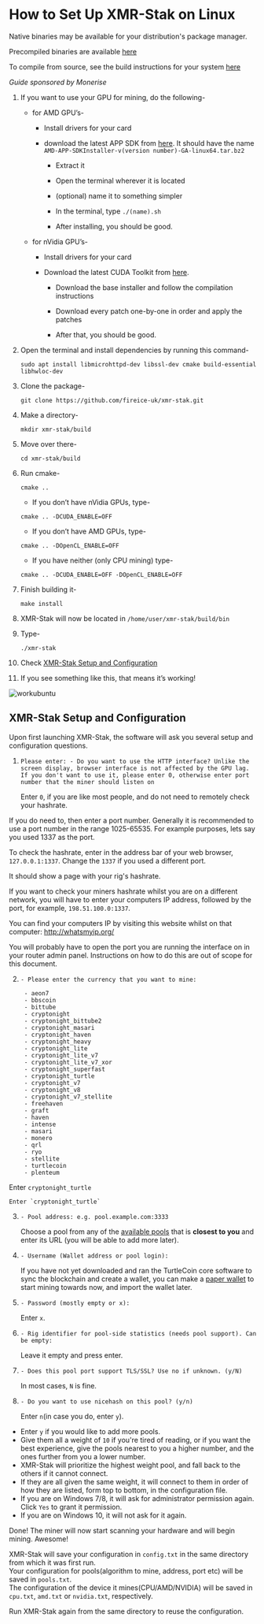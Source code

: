 # How to Set Up XMR-Stak on Linux

Native binaries may be available for your distribution's package manager.

Precompiled binaries are available [here](https://github.com/fireice-uk/xmr-stak/releases)

To compile from source, see the build instructions for your system [here](https://github.com/fireice-uk/xmr-stak/blob/master/doc/compile_Linux.md)

*Guide sponsored by Monerise*

1. If you want to use your GPU for mining, do the following-

    * for AMD GPU’s-

        * Install drivers for your card

        * download the latest APP SDK from [here](https://github.com/Microsoft/LightGBM/releases/download/v2.0.12/AMD-APP-SDKInstaller-v3.0.130.136-GA-linux64.tar.bz2). It should have the name `AMD-APP-SDKInstaller-v(version number)-GA-linux64.tar.bz2`

            * Extract it

            * Open the terminal wherever it is located

            * (optional) name it to something simpler

            * In the terminal, type `./(name).sh`

            * After installing, you should be good.

    * for nVidia GPU’s-

        * Install drivers for your card

        * Download the latest CUDA Toolkit from [here](https://developer.nvidia.com/cuda-downloads?target_os=Linux&target_arch=x86_64).

            * Download the base installer and follow the compilation instructions

            * Download every patch one-by-one in order and apply the patches

            * After that, you should be good.

2.  Open the terminal and install dependencies by running this command-

    ```
    sudo apt install libmicrohttpd-dev libssl-dev cmake build-essential libhwloc-dev
    ```

3.  Clone the package-

    `git clone https://github.com/fireice-uk/xmr-stak.git`

4.  Make a directory-

    `mkdir xmr-stak/build`

5.  Move over there-  

    `cd xmr-stak/build`

6.  Run cmake-

    `cmake ..`

    * If you don’t have nVidia GPUs, type-

    `cmake .. -DCUDA_ENABLE=OFF`

    * If you don’t have AMD GPUs, type-

    `cmake .. -DOpenCL_ENABLE=OFF`

    * If you have neither (only CPU mining) type-

    `cmake .. -DCUDA_ENABLE=OFF -DOpenCL_ENABLE=OFF`

7.  Finish building it-

    `make install`

8.  XMR-Stak will now be located in `/home/user/xmr-stak/build/bin`

9. Type-

    `./xmr-stak`

10. Check [XMR-Stak Setup and Configuration](#setup-and-config)

11. If you see something like this, that means it’s working!

![workubuntu](../../assets/xmrstak-ubuntuwork.png)

## XMR-Stak Setup and Configuration<a name="setup-and-config"></a>

Upon first launching XMR-Stak, the software will ask you several setup and configuration questions.

1.  `Please enter: - Do you want to use the HTTP interface? Unlike the screen display, browser interface is not affected by the GPU lag. If you don't want to use it, please enter 0, otherwise enter port number that the miner should listen on`

    Enter `0`, if you are like most people, and do not need to remotely check your hashrate.

If you do need to, then enter a port number. Generally it is recommended to use a port number in the range 1025-65535.
For example purposes, lets say you used 1337 as the port.

To check the hashrate, enter in the address bar of your web browser, `127.0.0.1:1337`.
Change the `1337` if you used a different port.

It should show a page with your rig's hashrate.

If you want to check your miners hashrate whilst you are on a different network, you will have to enter your computers IP address, followed by the port, for example, `198.51.100.0:1337`.

You can find your computers IP by visiting this website whilst on that computer: http://whatsmyip.org/

You will probably have to open the port you are running the interface on in your router admin panel. Instructions on how to do this are out of scope for this document.

2. ```
   - Please enter the currency that you want to mine:

    - aeon7
    - bbscoin
    - bittube
    - cryptonight
    - cryptonight_bittube2
    - cryptonight_masari
    - cryptonight_haven
    - cryptonight_heavy
    - cryptonight_lite
    - cryptonight_lite_v7
    - cryptonight_lite_v7_xor
    - cryptonight_superfast
    - cryptonight_turtle
    - cryptonight_v7
    - cryptonight_v8
    - cryptonight_v7_stellite
    - freehaven
    - graft
    - haven
    - intense
    - masari
    - monero
    - qrl
    - ryo
    - stellite
    - turtlecoin
    - plenteum
   ```
Enter `cryptonight_turtle`

    Enter `cryptonight_turtle`

3.  `- Pool address: e.g. pool.example.com:3333`

    Choose a pool from any of the [available pools](Pools) that is **closest to you** and enter its URL (you will be able to add more later).

4.  `- Username (Wallet address or pool login):`  

    If you have not yet downloaded and ran the TurtleCoin core software to sync the blockchain and create a wallet, you can make a [paper wallet](../wallets/Making-a-Paper-Wallet) to start mining towards now, and import the wallet later.

5.  `- Password (mostly empty or x):`  

    Enter `x`.

6.  `- Rig identifier for pool-side statistics (needs pool support). Can be empty:`

    Leave it empty and press enter.

7.  `- Does this pool port support TLS/SSL? Use no if unknown. (y/N)`  

    In most cases, `N` is fine.

8.  `- Do you want to use nicehash on this pool? (y/n)`  

    Enter `n`(in case you do, enter `y`).

* Enter `y` if you would like to add more pools.
* Give them all a weight of `10` if you're tired of reading, or if you want the best experience, give the pools nearest to you a higher number, and the ones further from you a lower number.  
* XMR-Stak will prioritize the highest weight pool, and fall back to the others if it cannot connect.
* If they are all given the same weight, it will connect to them in order of how they are listed, form top to bottom, in the configuration file.
* If you are on Windows 7/8, it will ask for administrator permission again. Click `Yes` to grant it permission.
* If you are on Windows 10, it will not ask for it again.

Done! The miner will now start scanning your hardware and will begin mining. Awesome!


XMR-Stak will save your configuration in `config.txt`  in the same directory from which it was first run.   
Your configuration for pools(algorithm to mine, address, port etc) will be saved in `pools.txt`.  
The configuration of the device it mines(CPU/AMD/NVIDIA) will be saved in `cpu.txt`, `amd.txt` or `nvidia.txt`, respectively.


Run XMR-Stak again from the same directory to reuse the configuration.
